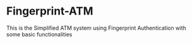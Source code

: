 # Fingerprint-ATM
This is the Simplified ATM system using Fingerprint Authentication with some basic functionalities
